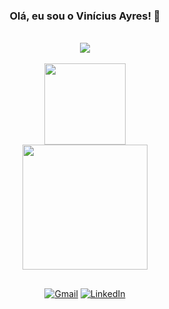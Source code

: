 <div align="center">

### Olá, eu sou o Vinícius Ayres! 👋

<br>
<img src="https://skillicons.dev/icons?i=html,css,js,vue,laravel,cs,java,python">
<br><br>
<img height="130em" src="https://github-readme-stats.vercel.app/api?username=vini-ayres&theme=tokyonight&show_icons=true"><br>
<img height="200em" src="https://github-readme-stats.vercel.app/api/top-langs/?username=vini-ayres&theme=tokyonight&layout=compact&langs_count=16">

##

[![Gmail](https://img.shields.io/badge/Gmail-D14836?style=for-the-badge&logo=gmail&logoColor=white)](mailto:vini.na.ayres@gmail.com)
[![LinkedIn](https://img.shields.io/badge/LinkedIn-0077B5?style=for-the-badge&logo=linkedin&logoColor=white)](https://www.linkedin.com/in/vinicius-ayres/)
</div>
